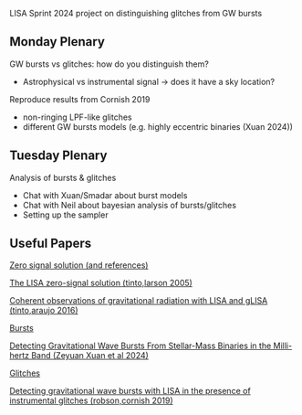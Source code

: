 LISA Sprint 2024 project on distinguishing glitches from GW bursts

## Monday Plenary
GW bursts vs glitches: how do you distinguish them?
* Astrophysical vs instrumental signal → does it have a sky location?

Reproduce results from Cornish 2019
- non-ringing LPF-like glitches
- different GW bursts models (e.g. highly eccentric binaries (Xuan 2024))

## Tuesday Plenary
Analysis of bursts & glitches
- Chat with Xuan/Smadar about burst models
- Chat with Neil about bayesian analysis of bursts/glitches
- Setting up the sampler

## Useful Papers
<ins>Zero signal solution (and references)</ins>

[The LISA zero-signal solution (tinto,larson 2005)](https://iopscience.iop.org/article/10.1088/0264-9381/22/10/054)

[Coherent observations of gravitational radiation with LISA and gLISA (tinto,araujo 2016)](https://journals.aps.org/prd/abstract/10.1103/PhysRevD.94.081101)


<ins>Bursts</ins>

[Detecting Gravitational Wave Bursts From Stellar-Mass Binaries in the Milli-hertz Band (Zeyuan Xuan et al 2024)](https://arxiv.org/pdf/2310.00042)


<ins>Glitches</ins>

[Detecting gravitational wave bursts with LISA in the presence of instrumental glitches (robson,cornish 2019)](https://journals.aps.org/prd/abstract/10.1103/PhysRevD.99.024019)
